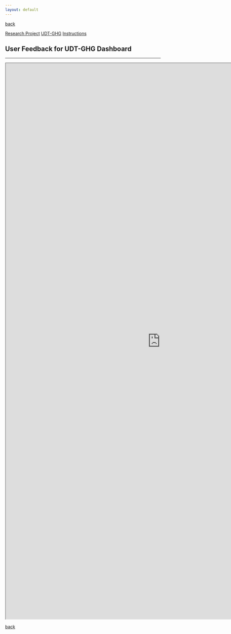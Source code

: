 ```yaml
---
layout: default
---
```

[back](./)

[Research Project](./another-page.html)
[UDT-GHG](./app-page.html)
[Instructions](./instruction-page.html)

## User Feedback for UDT-GHG Dashboard

* * *

<iframe src="https://docs.google.com/forms/d/e/1FAIpQLSevhn8yeUCKUhAyzhgmW3nwqR_PlOimk2shrl1_BYW_IBNR8w/viewform" id="frame2" name="frame2" width="1000" marginwidth="0" height="1800" marginheight="0" align="middle" scrolling="auto"></iframe>

[back](./)
